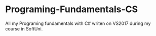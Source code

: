 # Programing-Fundamentals-CS
All my Programing fundamentals with C# writen on VS2017 during my course in SoftUni.
